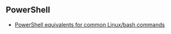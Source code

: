 ## PowerShell

- [PowerShell equivalents for common Linux/bash commands](https://mathieubuisson.github.io/powershell-linux-bash/)